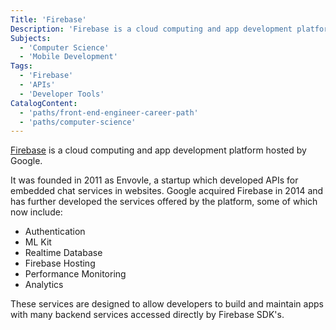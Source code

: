 ```yaml
---
Title: 'Firebase'
Description: 'Firebase is a cloud computing and app development platform hosted by Google. It was founded in 2011 as Envovle, a startup which developed APIs for embedded chat services in websites. Google acquired Firebase in 2014 and has further developed the services offered by the platform, some of which now include: - Authentication - ML Kit - Realtime Database - Firebase Hosting - Performance Monitoring'
Subjects:
  - 'Computer Science'
  - 'Mobile Development'
Tags:
  - 'Firebase'
  - 'APIs'
  - 'Developer Tools'
CatalogContent:
  - 'paths/front-end-engineer-career-path'
  - 'paths/computer-science'
---
```


[Firebase](https://firebase.google.com/) is a cloud computing and app development platform hosted by Google.

It was founded in 2011 as Envovle, a startup which developed APIs for embedded chat services in websites. Google acquired Firebase in 2014 and has further developed the services offered by the platform, some of which now include:

- Authentication
- ML Kit
- Realtime Database
- Firebase Hosting
- Performance Monitoring
- Analytics

These services are designed to allow developers to build and maintain apps with many backend services accessed directly by Firebase SDK's.
